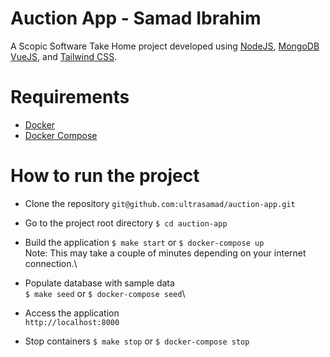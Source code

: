 # Auction App - Samad Ibrahim

A Scopic Software Take Home project developed using [NodeJS](https://nodejs.dev/), [MongoDB](https://www.mongodb.com/) [VueJS](https://v3.vuejs.org/), and [Tailwind CSS](https://tailwindcss.com/).

# Requirements
 * [Docker](https://www.docker.com/)
 * [Docker Compose](https://docs.docker.com/compose/)

# How to run the project
 * Clone the repository `git@github.com:ultrasamad/auction-app.git`
 * Go to the project root directory
 `$ cd auction-app`
 * Build the application
 `$ make start` or `$ docker-compose up`\
  Note: This may take a couple of minutes depending on your internet connection.\

 * Populate database with sample data\
 `$ make seed` or `$ docker-compose seed`\

 * Access the application\
  `http://localhost:8000`

 * Stop containers
 `$ make stop` or `$ docker-compose stop`

